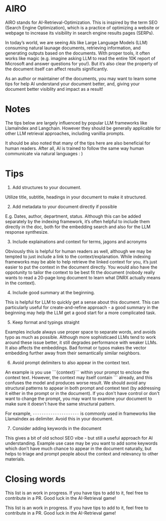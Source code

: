 # AIRO

AIRO stands for AI-Retrieval-Optimization. This is inspired by the term SEO (Search Engine Optimization), which is a practice of optimizing a website or webpage to increase its visibility in search engine results pages (SERPs). 

In today’s world, we are seeing AIs like Large Language Models (LLM) consuming natural launage documents, retrieving information, and generating outputs based on the documents. With proper tools, it often works like magic (e.g. imagine asking LLM to read the entire 10K report of Microsoft and answer questions for you!). But it’s also clear the property of the document itself can affect results significantly. 

As an author or maintainer of the documents, you may want to learn some tips for help AI understand your document better, and, giving your document better visiblity and impact as a result!

# Notes

The tips below are largely influenced by popular LLM frameworks like LlamaIndex and Langchain. However they should be generally applicable for other LLM retrieval approaches, including vanillia prompts. 

It should be also noted that many of the tips here are also beneficial for human readers. After all, AI is trained to follow the same way human communicate via natural languages : )

# Tips
1. Add structures to your document. 

Utilize title, subtitle, headings in your document to make it structured. 

2. Add metadata to your document directly if possible

E.g. Dates, author, department, status. Although this can be added separately by the indexing framework, it’s often helpful to include them directly in the doc, both for the embedding search and also for the LLM response synthesize. 


3. Include explainations and context for terms, jagons and acronyms

Obviously this is helpful for human readers as well, although we may be tempted to just include a link to the context/explanation. While indexing frameworks may be able to help retrieve the linked context for you, it’s just easier to put the context in the document directly. You would also have the oppotunity to tailor the context to be best fit the document (nobody really wants to read a 20-page long document to learn what DNRX actually means in the context). 

4. Include good summary at the beginning. 

This is helpful for LLM to quickly get a sense about this document. This can particularly useful for create-and-refine approach - a good summary in the beginning may help the LLM get a good start for a more complicated task. 

5. Keep format and typings straight

Examples include always use proper space to separate words, and avoids typo as much as possible. Although more sophisticaed LLMs tend to work around these issue better, it still degrades performance with weaker LLMs. It also affects the embeddings. Bad format or typos makes the vector embedding further away from their semantically similar neighbors. 

6. Avoid prompt delimiters to also appear in the context text.

An example is you use \`\`\`{context}\`\`\` within your prompt to enclose the context text. However, the context may itself contain ``` already, and this confuses the model and produces worse result. We should avoid any structural patterns to appear in both prompt and context text (by addressing it either in the prompt or in the document). If you don't have control or don't want to change the prompt, you may want to examine your document to make sure it doesn't have the same structural pattern. 

For example, `---------------------` is commonly used in frameworks like LlamaIndex as delimiter. Avoid this in your document. 

7. Consider adding keywords in the document

This gives a bit of old school SEO vibe - but still a useful approach for AI understanding. Example use case may be you want to add some keywords which don’t have much chance to appear in the document naturally, but helps to triage and prompt people about the context and relevancy to other materials. 

# Closing words
This list is an work in progress. If you have tips to add to it, feel free to contribute in a PR. Good luck in the AI-Retrieval game!
  

This list is an work in progress. If you have tips to add to it, feel free to contribute in a PR. Good luck in the AI-Retrieval game!

